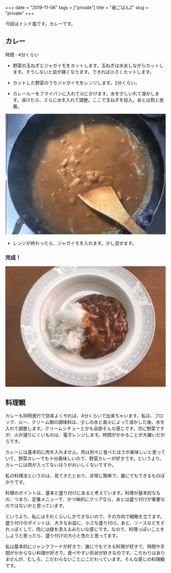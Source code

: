 +++
date = "2019-11-06"
tags = ["private"]
title = "昼ごはん2"
slug = "private"
+++

今回はインド風です。カレーです。

## カレー

時間 : 4分くらい

- 野菜の玉ねぎとジャガイモをカットします。玉ねぎは水水しながらカットします。そうしないと目が痛くなります。できれば小さくカットします。

- カットした野菜のうちジャガイモをレンジします。2分くらい。

- カレールーをフライパンに入れて火にかけます。水を少しいれて溶かします。溶けたら、さらに水を入れて調整。ここで玉ねぎを投入。あとは割と放置。

![](https://raw.githubusercontent.com/mba-hack/images/master/private_ryouri_2019-11-04103845.jpg)

- レンジが終わったら、ジャガイモを入れます。少し混ぜます。

### 完成！

![](https://raw.githubusercontent.com/mba-hack/images/master/private_ryouri_2019-11-04104035.jpg)

## 料理観

カレーも同時進行で効率よくやれば、4分くらいで出来ちゃいます。私は、ブロック、ルー、クリーム類の調味料は、少しの水と直火によって溶かした後、水を入れて調整します。クリームシチューとかも全部そんな感じです。次に野菜ですが、火が通りにくいものは、電子レンジします。時間がかかることが大嫌いだからです。

カレーには基本的に肉を入れません。肉は別々に食べたほうが美味しいと思っていて、野菜カレーでも十分美味しいので、野菜カレーが好きです。というより、カレーには肉が入ってないほうがおいしくないですか。

私の料理法というのは、見てきたとおり、非常に簡単で、誰にでもできるものばかりです。

料理のポイントは、基本と盛り付けにあると考えています。料理が基本的なもの、つまり、定番メニューで、かつ味的にクリアなら、あとは盛り付けが重要なのではないかと思っています。

というより、私にはそれくらいしかできないので、その方向で戦略を立てます。盛り付けのポイントは、大きなお皿に、小さな盛り付け。あと、ソースなどをそれっぽくして、肉には緑を添えるみたいな感じです。なので、料理っぽいことをしようと思ったら、盛り付けの大小と色だと思ってます。

私は基本的にジャンクフードが好きで、誰にでもできる料理が好きで、時間や手間がかからない料理が好きで、食べやすい形状が好きなのです。こだわりはありませんが、むしろ、こだわらないことにこだわっています。そんな感じの料理観です。

